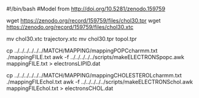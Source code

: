 #!/bin/bash
#Model from http://doi.org/10.5281/zenodo.159759

wget https://zenodo.org/record/159759/files/chol30.tpr
wget https://zenodo.org/record/159759/files/chol30.xtc

mv chol30.xtc trajectory.xtc
mv chol30.tpr topol.tpr

cp ../../../../../../MATCH/MAPPING/mappingPOPCcharmm.txt ./mappingFILE.txt
awk -f ../../../../../scripts/makeELECTRONSpopc.awk mappingFILE.txt > electronsLIPID.dat

cp ../../../../../../MATCH/MAPPING/mappingCHOLESTEROLcharmm.txt ./mappingFILEchol.txt
awk -f ../../../../../scripts/makeELECTRONSchol.awk mappingFILEchol.txt > electronsCHOL.dat  
